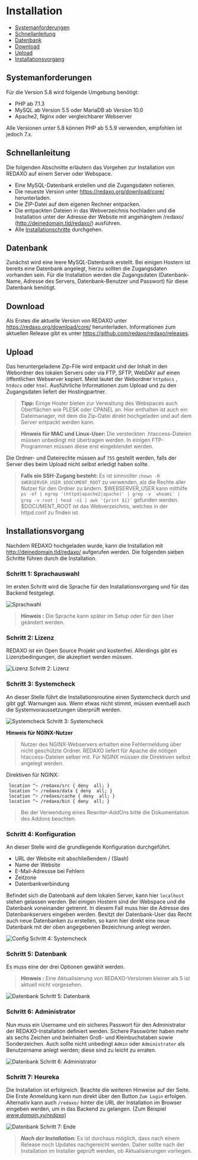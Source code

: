 # Installation

- [Systemanforderungen](#system)
- [Schnellanleitung](#schnell)
- [Datenbank](#datenbank)
- [Download](#download)
- [Upload](#upload)
- [Installationsvorgang](#install)

<a name="system"></a>
## Systemanforderungen

Für die Version 5.8 wird folgende Umgebung benötigt:
- PHP ab 7.1.3
- MySQL ab Version 5.5 oder MariaDB ab Version 10.0
- Apache2, Nginx oder vergleichbarer Webserver

Alle Versionen unter 5.8 können PHP ab 5.5.9 verwenden, empfohlen ist jedoch 7.x.


<a name="schnell"></a>
## Schnellanleitung

Die folgenden Abschnitte erläutern das Vorgehen zur Installation von REDAXO auf einem Server oder Webspace.

- Eine MySQL-Datenbank erstellen und die Zugangsdaten notieren.
- Die neueste Version unter https://redaxo.org/download/core/ herunterladen.
- Die ZIP-Datei auf dem eigenen Rechner entpacken.
- Die entpackten Dateien in das Webverzeichnis hochladen und die Installation unter der Adresse der Website mit angehängtem /redaxo/ (http://deinedomain.tld/redaxo/) ausführen.
- Alle [Installationschritte](#install) durchgehen.

<a name="datenbank"></a>
## Datenbank

Zunächst wird eine leere MySQL-Datenbank erstellt. Bei einigen Hostern ist bereits eine Datenbank angelegt, hierzu sollten die Zugangsdaten vorhanden sein. Für die Installation werden die Zugangsdaten (Datenbank-Name, Adresse des Servers, Datenbank-Benutzer und Passwort) für diese Datenbank benötigt.

<a name="download"></a>
## Download

Als Erstes die aktuelle Version von REDAXO unter https://redaxo.org/download/core/ herunterladen. Informationen zum aktuellen Release gibt es unter https://github.com/redaxo/redaxo/releases.

<a name="upload"></a>
## Upload

Das heruntergeladene Zip-File wird entpackt und der Inhalt in den Webordner des lokalen Servers oder via FTP, SFTP, WebDAV auf einen öffentlichen Webserver kopiert. Meist lautet der Webordner `httpdocs` , `htdocs` oder `html`.
Ausführliche Informationen zum Upload und zu den Zugangsdaten liefert der Hostingpartner.

> **Tipp:** Einige Hoster bieten zur Verwaltung des Webspaces auch Oberflächen wie PLESK oder CPANEL an. Hier enthalten ist auch ein Dateimanager, mit dem die Zip-Datei direkt hochgeladen und auf dem Server entpackt werden kann.


> **Hinweis für MAC und Linux-User:** Die versteckten .htaccess-Dateien müssen unbedingt mit übertragen werden. In einigen FTP-Programmen müssen diese erst eingeblendet werden.

Die Ordner- und Dateirechte müssen auf `755` gestellt werden, falls der Server dies beim Upload nicht selbst erledigt haben sollte. 

> **Falls ein SSH-Zugang besteht:** Es ist sinnvoller `chown -R $WEBSERVER_USER $DOCUMENT_ROOT` zu verwenden, als die Rechte aller Nutzer für den Ordner zu ändern. $WEBSERVER\_USER kann mithilfe ```ps -ef | egrep '(httpd|apache2|apache)' | grep -v `whoami` | grep -v root | head -n1 | awk '{print $1}'``` gefunden werden. $DOCUMENT\_ROOT ist das Webverzeichnis, welches in der httpd.conf zu finden ist. 


<a name="install"></a>
## Installationsvorgang

Nachdem REDAXO hochgeladen wurde, kann die Installation mit http://deinedomain.tld/redaxo/ aufgerufen werden.
Die folgenden sieben Schritte führen durch die Installation.

### Schritt 1: Sprachauswahl

Im ersten Schritt wird die Sprache für den Installationsvorgang und für das Backend festgelegt.

![Sprachwahl](/assets/v5.2.0-installation-01-language.png)

> **Hinweis :** Die Sprache kann später im Setup oder für den User geändert werden.

### Schritt 2: Lizenz
REDAXO ist ein Open Source Projekt und kostenfrei. Allerdings gibt es Lizenzbedingungen, die akzeptiert werden müssen.

![Lizenz](/assets/v5.2.0-installation-02-license.png)
Schritt 2: Lizenz

### Schritt 3: Systemcheck
An dieser Stelle führt die Installationsroutine einen Systemcheck durch und gibt ggf. Warnungen aus. Wenn etwas nicht stimmt, müssen eventuell auch die Systemvoraussetzungen überprüft werden.  

![Systemcheck](/assets/v5.2.0-installation-03-systemcheck.png)
Schritt 3: Systemcheck

**Hinweis für NGINX-Nutzer**
> Nutzer des NGINX-Webservers erhalten eine Fehlermeldung über nicht geschützte Ordner. REDAXO liefert für Apache die nötigen htaccess-Dateien selber mit. Für NGINX müssen die Direktiven selbst angelegt werden.

Direktiven für NGINX:
```
 location ^~ /redaxo/src { deny  all; }
 location ^~ /redaxo/data { deny  all; }
 location ^~ /redaxo/cache { deny  all; }
 location ^~ /redaxo/bin { deny  all; }
```
> Bei der Verwendung eines Rewriter-AddOns bitte die Dokumentation des Addons beachten.


### Schritt 4: Konfiguration
An dieser Stelle wird die grundlegende Konfiguration durchgeführt.

- URL der Website mit abschließendem / (Slash)
- Name der Website  
- E-Mail-Adressse bei Fehlern
- Zeitzone
- Datenbankverbindung

Befindet sich die Datenbank auf dem lokalen Server, kann hier `localhost` stehen gelassen werden. Bei einigen Hostern sind der Webspace und die Datenbank voneinander getrennt. In diesem Fall muss hier die Adresse des Datenbankservers eingeben werden.
Besitzt der Datenbank-User das Recht auch neue Datenbanken zu erstellen, so kann hier direkt eine neue Datenbank mit der oben angegebenen Bezeichnung anlegt werden.

![Config](/assets/v5.2.0-installation-04-config.png)
Schritt 4: Systemcheck

### Schritt 5: Datenbank
Es muss eine der drei Optionen gewählt werden.
> **Hinweis :** Eine Aktualisierung von REDAXO-Versionen kleiner als 5 ist aktuell nicht vorgesehen.

![Datenbank](/assets/v5.2.0-installation-05-database.png)
Schritt 5: Datenbank

### Schritt 6: Administrator
Nun muss ein Username und ein sicheres Passwort für den Administrator der REDAXO-Installation definiert werden. Sichere Passwörter haben mehr als sechs Zeichen und beinhalten Groß- und Kleinbuchstaben sowie Sonderzeichen. Auch sollte nicht unbedingt `Admin` oder `Administrator` als Benutzername anlegt werden; diese sind zu leicht zu erraten.

![Datenbank](/assets/v5.2.0-installation-06-1stuser.png)
Schritt 6: Administrator

### Schritt 7: Heureka
Die Installation ist erfolgreich. Beachte die weiteren Hinweise auf der Seite. Die Erste Anmeldung kann nun direkt über den Button `Zum Login` erfolgen. Alternativ kann auch `/redaxo/` hinter die URL der Installation im Browser eingeben werden, um in das Backend zu gelangen. (Zum Beispiel *www.domain.xy/redaxo*)

![Datenbank](/assets/v5.2.0-installation-07-1stlogin.png)
Schritt 7: Ende

> ***Nach der Installation:*** Es ist durchaus möglich, dass nach einem Release noch Updates nachgereicht werden. Daher sollte nach der Installation im Installer geprüft werden, ob Aktualisierungen vorliegen.
